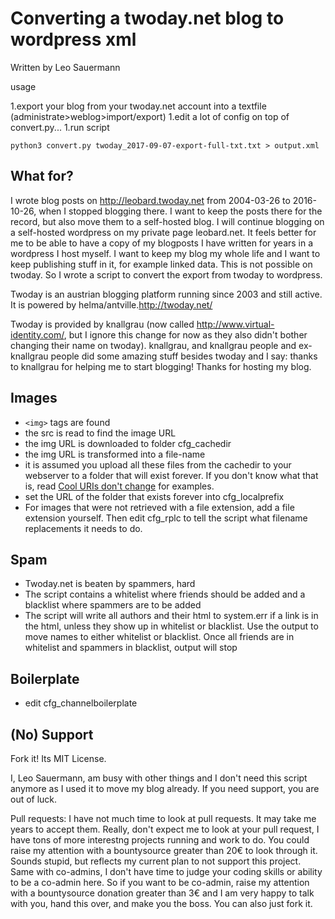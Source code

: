 # Converting a twoday.net blog to wordpress xml

Written by Leo Sauermann

usage

1.export your blog from your twoday.net account into a textfile (administrate>weblog>import/export)
1.edit a lot of config on top of convert.py...
1.run script
    
	python3 convert.py twoday_2017-09-07-export-full-txt.txt > output.xml
	
## What for?
I wrote blog posts on http://leobard.twoday.net from 2004-03-26 to 2016-10-26, when I stopped blogging there. I want to keep the posts there for the record, but also move them to a self-hosted blog. I will continue blogging on a self-hosted wordpress on my private page leobard.net. It feels better for me to be able to have a copy of my blogposts I have written for years in a wordpress I host myself. I want to keep my blog my whole life and I want to keep publishing stuff in it, for example linked data. This is not possible on twoday. So I wrote a script to convert the export from twoday to wordpress. 

Twoday is an austrian blogging platform running since 2003 and still active. It is powered by helma/antville.http://twoday.net/ 

Twoday is provided by knallgrau (now called http://www.virtual-identity.com/, but I ignore this change for now as they also didn't bother changing their name on twoday). knallgrau, and knallgrau people and ex-knallgrau people did some amazing stuff besides twoday and I say: thanks to knallgrau for helping me to start blogging! Thanks for hosting my blog. 


## Images

* `<img>` tags are found
* the src is read to find the image URL
* the img URL is downloaded to folder cfg_cachedir
* the img URL is transformed into a file-name
* it is assumed you upload all these files from the cachedir to your webserver to a folder that will exist forever. If you don't know what that is, read [Cool URIs don't change](https://www.w3.org/Provider/Style/URI) for examples.
* set the URL of the folder that exists forever into cfg_localprefix
* For images that were not retrieved with a file extension, add a file extension yourself. Then edit cfg_rplc to tell the script what filename replacements it needs to do.

## Spam

* Twoday.net is beaten by spammers, hard
* The script contains a whitelist where friends should be added and a blacklist where spammers are to be added
* The script will write all authors and their html to system.err if a link is in the html, unless they show up in whitelist or blacklist. Use the output to move names to either whitelist or blacklist. Once all friends are in whitelist and spammers in blacklist, output will stop

## Boilerplate
* edit cfg_channelboilerplate

## (No) Support
Fork it! Its MIT License. 

I, Leo Sauermann, am busy with other things and I don't need this script anymore as I used it to move my blog already. If you need support, you are out of luck. 

Pull requests: I have not much time to look at pull requests. It may take me years to accept them. Really, don't expect me to look at your pull request, I have tons of more interestng projects running and work to do. You could raise my attention with a bountysource greater than 20€ to look through it. Sounds stupid, but reflects my current plan to not support this project. Same with co-admins, I don't have time to judge your coding skills or ability to be a co-admin here. So if you want to be co-admin, raise my attention with a bountysource donation greater than 3€ and I am very happy to talk with you, hand this over, and make you the boss. You can also just fork it. 
